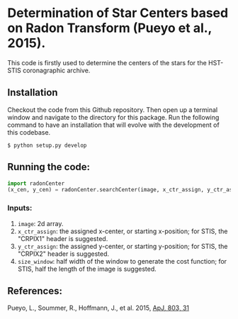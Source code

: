 # Determination of Star Centers based on Radon Transform (Pueyo et al., 2015).

This code is firstly used to determine the centers of the stars for the HST-STIS coronagraphic archive.

## Installation
Checkout the code from this Github repository. Then open up a terminal window and navigate to the directory for this package. Run the following command to have an installation that will evolve with the development of this codebase.
```
$ python setup.py develop
```

## Running the code:
```python
import radonCenter
(x_cen, y_cen) = radonCenter.searchCenter(image, x_ctr_assign, y_ctr_assign, size_window = image.shape[0]/2)
```

### Inputs:
1. `image`: 2d array.
2. `x_ctr_assign`: the assigned x-center, or starting x-position; for STIS, the "CRPIX1" header is suggested.
3. `y_ctr_assign`: the assigned y-center, or starting y-position; for STIS, the "CRPIX2" header is suggested.
4. `size_window`: half width of the window to generate the cost function; for STIS, half the length of the image is suggested.


## References:
Pueyo, L., Soummer, R., Hoffmann, J., et al. 2015, [ApJ, 803, 31](https://ui.adsabs.harvard.edu/#abs/2015ApJ...803...31P/abstract)

